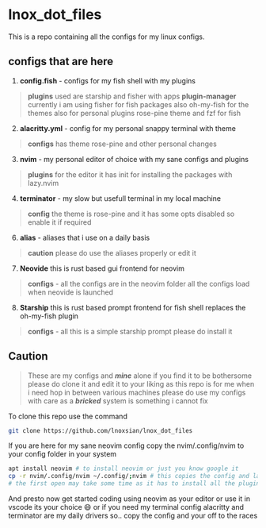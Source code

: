 # lnox_dot_files

This is a repo containing all the configs for my linux configs.

## configs that are here
1. **config.fish** - configs for my fish shell with my plugins
> **plugins** used are starship and fisher with apps
> **plugin-manager** currently i am using fisher for fish packages also oh-my-fish 
> for the themes also for personal plugins rose-pine theme and fzf for fish
2. **alacritty.yml** - config for my personal snappy terminal with theme
> **configs** has theme rose-pine and other personal changes
3. **nvim** - my personal editor of choice with my sane configs and plugins
> **plugins** for the editor it has init for installing the packages with lazy.nvim
4. **terminator** - my slow but usefull terminal in my local machine
> **config** the theme is rose-pine and it has some opts disabled so enable it if required
6. **alias** - aliases that i use on a daily basis
> **caution** please do use the aliases properly or edit it
7. **Neovide** this is rust based gui frontend for neovim 
> **configs** - all the configs are in the neovim folder all the configs load when neovide is launched
8. **Starship** this is rust based prompt frontend for fish shell replaces the oh-my-fish plugin 
> **configs** - all this is a simple starship prompt please do install it

## Caution
> These are my configs and ***mine*** alone if you find it to be bothersome please do clone it 
> and edit it to your liking as this repo is for me when i need hop in between various machines
> please do use my configs with care as a ***bricked*** system is something i cannot fix

To clone this repo use the command 
``` bash
git clone https://github.com/lnoxsian/lnox_dot_files
```
If you are here for my sane neovim config copy the nvim/.config/nvim to your config
folder in your system
```bash
apt install neovim # to install neovim or just you know google it
cp -r nvim/.config/nvim ~/.config/;nvim # this copies the config and launches neovim
# the first open may take some time as it has to install all the plugins and compile treesitter
```
And presto now get started coding using neovim as your editor or use it in vscode its your choice 😄 
or if you need my terminal config alacritty and terminator are my daily drivers so.. copy the config and
your off to the races
